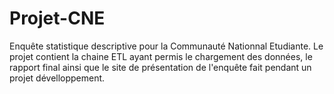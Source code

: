 # Projet-CNE
Enquête statistique descriptive pour la Communauté Nationnal Etudiante. Le projet contient la chaine ETL ayant permis le chargement des données, le rapport final ainsi que le site de présentation de l'enquête fait pendant un projet dévelloppement.
